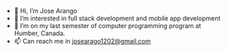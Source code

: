- 👋 Hi, I’m Jose Arango
- 👀 I’m interested in full stack development and mobile app development 
- 🌱 I’m on my last semester of computer programming program at Humber, Canada.
- 📫 Can reach me in josearago1202@gmail.com

<!---
josearangoj/josearangoj is a ✨ special ✨ repository because its `README.md` (this file) appears on your GitHub profile.
You can click the Preview link to take a look at your changes.
--->

